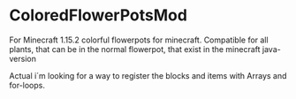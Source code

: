 # ColoredFlowerPotsMod
For Minecraft 1.15.2
colorful flowerpots for minecraft.
Compatible for all plants, that can be in the normal flowerpot, that exist in the minecraft java-version

Actual i´m looking for a way to register the blocks and items with Arrays and for-loops.
